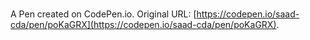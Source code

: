 # 

A Pen created on CodePen.io. Original URL: [https://codepen.io/saad-cda/pen/poKaGRX](https://codepen.io/saad-cda/pen/poKaGRX).

